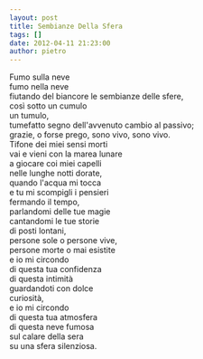 ```yaml
---
layout: post
title: Sembianze Della Sfera
tags: []
date: 2012-04-11 21:23:00
author: pietro
---
```

Fumo sulla neve<br/>fumo nella neve<br/>fiutando del biancore le sembianze delle sfere,<br/>così sotto un cumulo<br/>un tumulo,<br/>tumefatto segno dell'avvenuto cambio al passivo;<br/>grazie, o forse prego, sono vivo, sono vivo.<br/>Tifone dei miei sensi morti<br/>vai e vieni con la marea lunare<br/>a giocare coi miei capelli<br/>nelle lunghe notti dorate,<br/>quando l'acqua mi tocca<br/>e tu mi scompigli i pensieri<br/>fermando il tempo,<br/>parlandomi delle tue magie<br/>cantandomi le tue storie<br/>di posti lontani,<br/>persone sole o persone vive,<br/>persone morte o mai esistite<br/>e io mi circondo<br/>di questa tua confidenza<br/>di questa intimità<br/>guardandoti con dolce<br/>curiosità,<br/>e io mi circondo<br/>di questa tua atmosfera<br/>di questa neve fumosa<br/>sul calare della sera<br/>su una sfera silenziosa.
